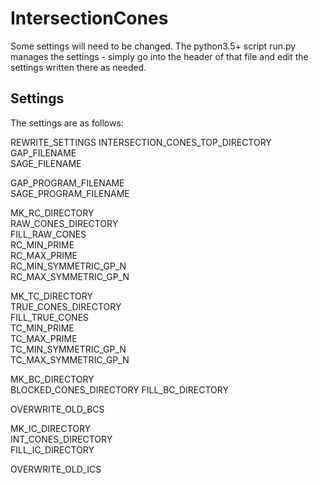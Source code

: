 # IntersectionCones

Some settings will need to be changed. The python3.5+ script run.py manages the settings - simply go into the header of that file and edit the settings written there as needed.

## Settings

The settings are as follows:

REWRITE\_SETTINGS
INTERSECTION\_CONES\_TOP\_DIRECTORY
GAP\_FILENAME             
SAGE\_FILENAME            
                         
                         
GAP\_PROGRAM\_FILENAME    
SAGE\_PROGRAM\_FILENAME   

MK\_RC\_DIRECTORY         
RAW\_CONES\_DIRECTORY     
FILL\_RAW\_CONES          
RC\_MIN\_PRIME            
RC\_MAX\_PRIME            
RC\_MIN\_SYMMETRIC\_GP\_N   
RC\_MAX\_SYMMETRIC\_GP\_N   

MK\_TC\_DIRECTORY         
TRUE\_CONES\_DIRECTORY    
FILL\_TRUE\_CONES         
TC\_MIN\_PRIME            
TC\_MAX\_PRIME            
TC\_MIN\_SYMMETRIC\_GP\_N   
TC\_MAX\_SYMMETRIC\_GP\_N   

MK\_BC\_DIRECTORY         
BLOCKED\_CONES\_DIRECTORY 
FILL\_BC\_DIRECTORY       
                        
                        
OVERWRITE\_OLD\_BCS       

MK\_IC\_DIRECTORY         
INT\_CONES\_DIRECTORY     
FILL\_IC\_DIRECTORY       
                        
                        
OVERWRITE\_OLD\_ICS       
                        



